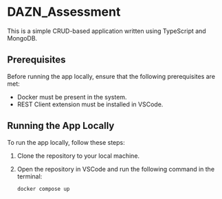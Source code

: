 # DAZN_Assessment

This is a simple CRUD-based application written using TypeScript and MongoDB.

## Prerequisites

Before running the app locally, ensure that the following prerequisites are met:

- Docker must be present in the system.
- REST Client extension must be installed in VSCode.

## Running the App Locally

To run the app locally, follow these steps:

1. Clone the repository to your local machine.

2. Open the repository in VSCode and run the following command in the terminal:

   ```bash
   docker compose up
